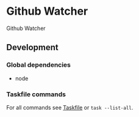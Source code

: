 # Github Watcher

Github Watcher

## Development

### Global dependencies

- node

### Taskfile commands

For all commands see [Taskfile](Taskfile.yaml) or `task --list-all`.
